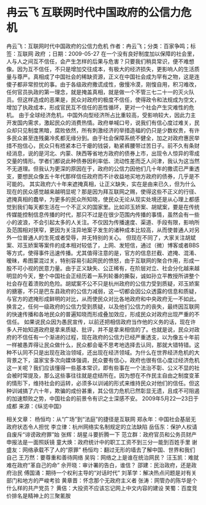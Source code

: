 # 冉云飞  互联网时代中国政府的公信力危机

冉云飞：互联网时代中国政府的公信力危机
作者：冉云飞；分类：百家争鸣；标签：互联网 政府 ；日期：2009-05-27
在一个没有良好制度加以保障的社会里，人与人之间互不信任，会产生怎样的后果与危害？只要我们稍具常识，便不难想像。因为互不信任，不只是增加交往成本，有极大的经济损失，更影响人的生活质量与尊严。真相成了中国社会的稀缺资源，正义在中国社会成为罕有之物，这是连傻子都非常担忧的事。由于各级政府撒谎成性，傲慢冷漠，刚愎自用，积习难改，任何官员执政的第一理念，就是掩盖真相，就是做一个不管三七二十一的灭火队员。但这样造成的恶果是，民众对政府的极度不信任，使得政令和法规成为空文，增加了执政成本，形成官民互不信任的恶性循环，更对一个社会产生灾难性的危机。
由于全球经济危机，中国外向型经济所占比重较高，受影响较大，因此力主开发国内需求，激起民众的消费热情。政府单喊口号，说我们有信心度过难关，民众却只见制度黑暗，腐败依然，所有刺激经济的举措造福的仍只是少数权贵，有许多民众甚至连残羹冷炙都无缘分到。由于社会保障系统不健全，加之对政府惠民举措不抱信心，民众只有捂紧本已干瘪的钱袋，勒紧裤腰带过苦日子。前不久有条财经消息，说的是河北、内蒙、陕西等省地方政府的债券上市，出现令人惊异的零成交量的情形。学者们都说此种债券因利率低、流动性差而乏人问津，我认为这当然不无道理。但我认为更深的原因在于，政府的公信力因他们几十年的撒谎已严重透支，要想民众像五十年代那样信任政府而不计收益地买地方政府的债券，几乎是不可能的。
其实政府六十年来遮掩真相，让正义缺失，实在是由来已久，但为什么现在的民众感觉越来越明显呢？那是因为拜互联网之赐，使得这些不正义的行径、遮掩真相的蠢举，为更多的民众所知晓，使民众无论从现实处境还是从心理上都感觉到我们每天都生活在一个不正义的国家里。比如邓玉娇案、胡斌案，要是在传统传媒能控制信息传播的时代，那只不过是在很少范围内传播的事情，虽然会有一些小的波浪，不会引起太多的人关注。不仅因为传播速度、渠道、手段有限，影响所及范围相对狭窄，更因为关注异地案子发生的诸种成本比较高，从而使普通人对另外一位普通人的生死或者受辱，并无特别的关心。
但现在不同了，大家关注胡斌案、邓玉娇案等案件的成本相对较低了，上网、发短信，通过（微）博客或者BBS等方式，使得事件迅速传播。尤其值得注意的是，官方的信息拦截、遮掩、混淆、暧昧，希图蒙混过关，特别容易引起网民的愤怒，由于互联网的聚合作用，形成一股不可小视的民意力量。由于正义缺失、公正稀有，在阶层对立、社会分化越来越明显的今天，整个中国社会正经历着一系列轮番的撕裂，诚如孙立平教授所讲整个社会存在着溃败的危险。胡斌案不公不只是杭州政府的公信力受到质疑，邓玉娇案的搪塞，不只是巴东县政府的公信力减弱，这一切都会因公众透露的信息和质疑，与官方的遮掩形成鲜明的对比，从而使民众对比各地政府和中央政府无一不如此。换言之，任何一级政府的公信力受到质疑，以及他们公信力的丧失，最终因互联网的快速传播和各地民众的普遍知晓而形成叠加效应，形成民众对政府出现严重的不信任。
如果说民众因为愚民宣传，以前还把相信政府当作他的义务的话，现在许多人开始知道政府是拿来质疑、批评，并不是拿来相信的了。也就是说，民众对政府的不信任有一个渐进的过程，现在政府的公信力已经严重透支，以为像五十年前一样被愚弄得让民众做什么，民众都会毫不思考地选择去认同，那就大错特错。这种不认同不只是出现在政治领域，还出现在经济领域。为什么在世界经济危机的大背景之下，温家宝多次向媒体强调，民众要有信心，政府也很有信心度过经济危机这一关呢？我们应该懂得一些基本常识，即有些事在一个法治不彰、公义不显的社会被时常提及，那么这些事往往就是症结所在。因为想在不作民主自由之制度变革的情形下，维持社会的运转，必须多以训诫的形式来维持民众对他们的信任。但这种训诫搞了六十年，欺骗的成份甚重，其公信力危机已然彰显无遗，且成不可阻遏的加速颓败之势，中国社会的前景令有识之士深感不安。
2009年5月22—23日于成都
来源：《纵览中国》

相关文章：
杨恒均：从“广场”到“法庭”的捷径是互联网
郑永年：中国社会基层无政府状态令人担忧
李立律：杭州网络实名制规定的立法缺陷
岳伍东：保护人权请自废斥“诽谤政府罪”始
张辉：胡星斗要折腾一下
范立群：政府官员和公务员财产申报法是一面照妖镜
童大焕：政府统计中的职工工资不到三分一能到百姓手里
谢盛友：网络承载不了人的“原罪”
杨恒均：翻过无形的墙去了解中国、世界和我们自己
王万然：要尊重和善待网络
吴钩：网络之上是谁在统治网民？
汪玉凯：难就难在政府“革自己的命”
佘开晓：审计署的告白，谁信？
邵建：民治政府，还是政府治民
傅国涌：期待一个权利主导的“对话时代”
刘革学：解决热点问题是对有关部门和地方的严峻考验
黄章晋：怀念那个无政府主义者
张涛：网管办的陈华是个什么样的共产党员？
黄佶：大投资不应该忘记网上中文内容的建设
笑蜀：百度竞价排名是精神上的三聚氰胺